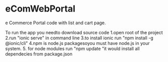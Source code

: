 # eComWebPortal
e Commerce Portal code with list and cart page.


To run the app you needto download source code
1.open root of the project
2.run "ionic serve" in command line 
3.to install ionic run "npm install -g @ionic/cli"
4.npm is node.js packagesoyou must have node.js in your system.
5. for node modules run "npm update "it would install all dependecies from package.json
